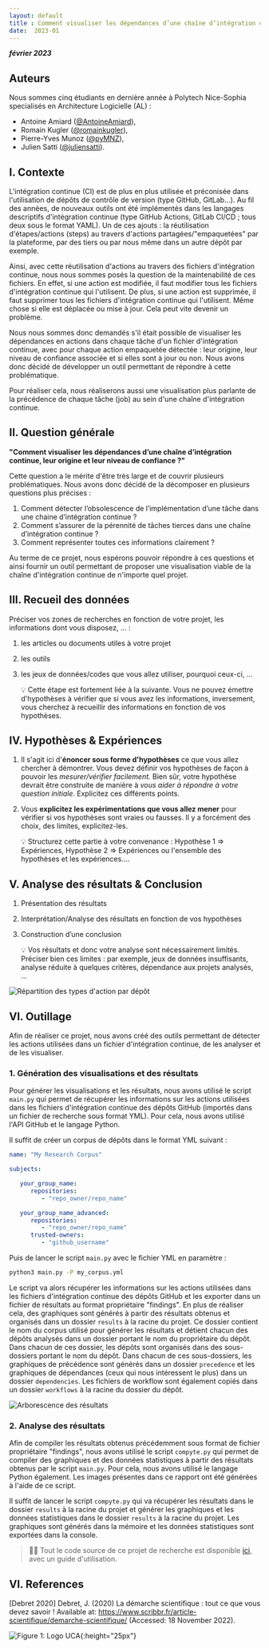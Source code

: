 ```yaml
---
layout: default
title : Comment visualiser les dépendances d’une chaîne d’intégration continue, leur origine et leur niveau de confiance ?
date:  2023-01
---
```


**_février 2023_**

## Auteurs

Nous sommes cinq étudiants en dernière année à Polytech Nice-Sophia specialisés en Architecture Logicielle (AL) :

- Antoine Amiard ([@AntoineAmiard](https://github.com/AntoineAmiard)),
- Romain Kugler ([@romainkugler](https://github.com/romainkugler)),
- Pierre-Yves Munoz ([@pyMNZ](https://github.com/pyMNZ)),
- Julien Satti ([@juliensatti](https://github.com/juliensatti)).


## I. Contexte

L'intégration continue (CI) est de plus en plus utilisée et préconisée dans l'utilisation de dépôts de contrôle de version (type GitHub, GitLab...). Au fil des années, de nouveaux outils ont été implémentés dans les langages descriptifs d'intégration continue (type GitHub Actions, GitLab CI/CD ; tous deux sous le format YAML). Un de ces ajouts : la réutilisation d'étapes/actions (steps) au travers d'actions partagées/"empaquetées" par la plateforme, par des tiers ou par nous même dans un autre dépôt par exemple.

Ainsi, avec cette réutilisation d'actions au travers des fichiers d'intégration continue, nous nous sommes posés la question de la maintenabilité de ces fichiers. En effet, si une action est modifiée, il faut modifier tous les fichiers d'intégration continue qui l'utilisent. De plus, si une action est supprimée, il faut supprimer tous les fichiers d'intégration continue qui l'utilisent. Même chose si elle est déplacée ou mise à jour. Cela peut vite devenir un problème.

Nous nous sommes donc demandés s'il était possible de visualiser les dépendances en actions dans chaque tâche d'un fichier d'intégration continue, avec pour chaque action empaquetée détectée : leur origine, leur niveau de confiance associée et si elles sont à jour ou non. Nous avons donc décidé de développer un outil permettant de répondre à cette problématique.

Pour réaliser cela, nous réaliserons aussi une visualisation plus parlante de la précédence de chaque tâche (job) au sein d'une chaîne d'intégration continue.

## II. Question générale

 **"Comment visualiser les dépendances d’une chaîne d’intégration continue, leur origine et leur niveau de confiance ?"**

Cette question a le mérite d'être très large et de couvrir plusieurs problématiques. Nous avons donc décidé de la décomposer en plusieurs questions plus précises :
   1. Comment détecter l’obsolescence de l’implémentation d’une tâche dans une chaine d’intégration continue ?
   2. Comment s’assurer de la pérennité de tâches tierces dans une chaîne d’intégration continue ?
   3. Comment représenter toutes ces informations clairement ?

Au terme de ce projet, nous espérons pouvoir répondre à ces questions et ainsi fournir un outil permettant de proposer une visualisation viable de la chaîne d'intégration continue de n'importe quel projet.

## III. Recueil des données

Préciser vos zones de recherches en fonction de votre projet, les informations dont vous disposez, ... :

1. les articles ou documents utiles à votre projet
2. les outils
3. les jeux de données/codes que vous allez utiliser, pourquoi ceux-ci, ...

     :bulb: Cette étape est fortement liée à la suivante. Vous ne pouvez émettre d'hypothèses à vérifier que si vous avez les informations, inversement, vous cherchez à recueillir des informations en fonction de vos hypothèses.

## IV. Hypothèses & Expériences

1. Il s'agit ici d'**énoncer sous forme d'hypothèses** ce que vous allez chercher à démontrer. Vous devez définir vos hypothèses de façon à pouvoir les _mesurer/vérifier facilement._ Bien sûr, votre hypothèse devrait être construite de manière à _vous aider à répondre à votre question initiale_. Explicitez ces différents points.
2. Vous **explicitez les expérimentations que vous allez mener** pour vérifier si vos hypothèses sont vraies ou fausses. Il y a forcément des choix, des limites, explicitez-les.

     :bulb: Structurez cette partie à votre convenance : Hypothèse 1 => Expériences, Hypothèse 2 => Expériences ou l'ensemble des hypothèses et les expériences....


## V. Analyse des résultats & Conclusion

1. Présentation des résultats
2. Interprétation/Analyse des résultats en fonction de vos hypothèses
3. Construction d’une conclusion

     :bulb:  Vos résultats et donc votre analyse sont nécessairement limités. Préciser bien ces limites : par exemple, jeux de données insuffisants, analyse réduite à quelques critères, dépendance aux projets analysés, ...

![Répartition des types d'action par dépôt](assets/images/repartition_per_repo.png)

## VI. Outillage

Afin de réaliser ce projet, nous avons créé des outils permettant de détecter les actions utilisées dans un fichier d'intégration continue, de les analyser et de les visualiser.

### 1. Génération des visualisations et des résultats

Pour générer les visualisations et les résultats, nous avons utilisé le script `main.py` qui permet de récupérer les informations sur les actions utilisées dans les fichiers d'intégration continue des dépôts GitHub (importés dans un fichier de recherche sous format YML). Pour cela, nous avons utilisé l'API GitHub et le langage Python.

Il suffit de créer un corpus de dépôts dans le format YML suivant :

```yaml
name: "My Research Corpus"

subjects:

   your_group_name:
      repositories:
         - "repo_owner/repo_name"

   your_group_name_advanced:
      repositories:
         - "repo_owner/repo_name"
      trusted-owners:
         - "github_username"
```

Puis de lancer le script `main.py` avec le fichier YML en paramètre :

```bash
python3 main.py -P my_corpus.yml
```

Le script va alors récupérer les informations sur les actions utilisées dans les fichiers d'intégration continue des dépôts GitHub et les exporter dans un fichier de résultats au format propriétaire "findings". En plus de réaliser cela, des graphiques sont générés à partir des résultats obtenus et organisés dans un dossier `results` à la racine du projet. Ce dossier contient le nom du corpus utilisé pour générer les résultats et détient chacun des dépôts analysés dans un dossier portant le nom du propriétaire du dépôt. Dans chacun de ces dossier, les dépôts sont organisés dans des sous-dossiers portant le nom du dépôt. Dans chacun de ces sous-dossiers, les graphiques de précédence sont générés dans un dossier `precedence` et les graphiques de dépendances (ceux qui nous intéressent le plus) dans un dossier `dependencies`. Les fichiers de workflow sont également copiés dans un dossier `workflows` à la racine du dossier du dépôt.

![Arborescence des résultats](assets/images/results_tree.png)

### 2. Analyse des résultats

Afin de compiler les résultats obtenus précédemment sous format de fichier propriétaire "findings", nous avons utilisé le script `compyte.py` qui permet de compiler des graphiques et des données statistiques à partir des résultats obtenus par le script `main.py`. Pour cela, nous avons utilisé le langage Python également. Les images présentes dans ce rapport ont été générées à l'aide de ce script.

Il suffit de lancer le script `compyte.py` qui va récupérer les résultats dans le dossier `results` à la racine du projet et générer les graphiques et les données statistiques dans le dossier `results` à la racine du projet. Les graphiques sont générés dans la mémoire et les données statistiques sont exportées dans la console.

> 🤘🏻 Tout le code source de ce projet de recherche est disponible [ici](assets/code), avec un guide d'utilisation.

## VI. References

[Debret 2020] Debret, J. (2020) La démarche scientifique : tout ce que vous devez savoir ! Available at: https://www.scribbr.fr/article-scientifique/demarche-scientifique/ (Accessed: 18 November 2022).

![Figure 1: Logo UCA](assets/images/logo_uca.png){:height="25px"}
